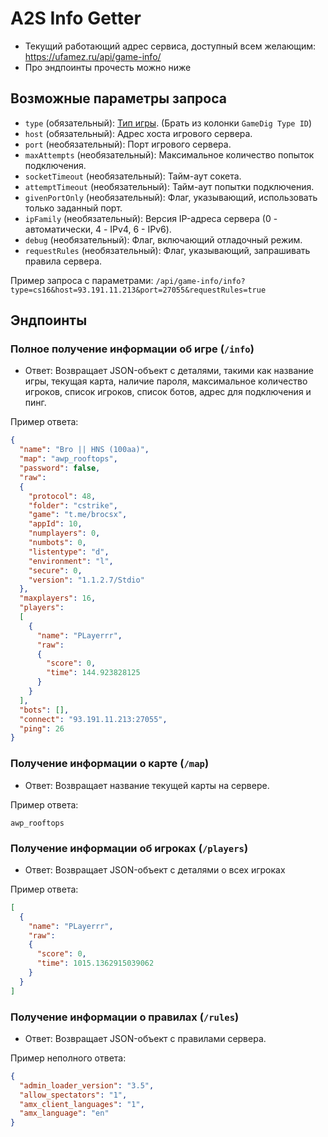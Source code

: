 # A2S Info Getter

- Текущий работающий адрес сервиса, доступный всем желающим: https://ufamez.ru/api/game-info/
- Про эндпоинты прочесть можно ниже

## Возможные параметры запроса

  - `type` (обязательный): [Тип игры](https://github.com/gamedig/node-gamedig/blob/master/GAMES_LIST.md). (Брать из колонки `GameDig Type ID`)
  - `host` (обязательный): Адрес хоста игрового сервера.
  - `port` (необязательный): Порт игрового сервера.
  - `maxAttempts` (необязательный): Максимальное количество попыток подключения.
  - `socketTimeout` (необязательный): Тайм-аут сокета.
  - `attemptTimeout` (необязательный): Тайм-аут попытки подключения.
  - `givenPortOnly` (необязательный): Флаг, указывающий, использовать только заданный порт.
  - `ipFamily` (необязательный): Версия IP-адреса сервера (0 - автоматически, 4 - IPv4, 6 - IPv6).
  - `debug` (необязательный): Флаг, включающий отладочный режим.
  - `requestRules` (необязательный): Флаг, указывающий, запрашивать правила сервера.

Пример запроса с параметрами:
`/api/game-info/info?type=cs16&host=93.191.11.213&port=27055&requestRules=true`

## Эндпоинты

### Полное получение информации об игре (`/info`)

- Ответ: Возвращает JSON-объект с деталями, такими как название игры, текущая карта, наличие пароля, максимальное количество игроков, список игроков, список ботов, адрес для подключения и пинг.

Пример ответа:

```json
{
  "name": "Bro || HNS (100aa)",
  "map": "awp_rooftops",
  "password": false,
  "raw":
  {
    "protocol": 48,
    "folder": "cstrike",
    "game": "t.me/brocsx",
    "appId": 10,
    "numplayers": 0,
    "numbots": 0,
    "listentype": "d",
    "environment": "l",
    "secure": 0,
    "version": "1.1.2.7/Stdio"
  },
  "maxplayers": 16,
  "players":
  [
    {
      "name": "PLayerrr",
      "raw":
      {
        "score": 0,
        "time": 144.923828125
      }
    }
  ],
  "bots": [],
  "connect": "93.191.11.213:27055",
  "ping": 26
}
```

### Получение информации о карте (`/map`)

- Ответ: Возвращает название текущей карты на сервере.

Пример ответа:

```
awp_rooftops
```

### Получение информации об игроках (`/players`)

- Ответ: Возвращает JSON-объект с деталями о всех игроках

Пример ответа:

```json
[
  {
    "name": "PLayerrr",
    "raw":
    {
      "score": 0,
      "time": 1015.1362915039062
    }
  }
]
```

### Получение информации о правилах (`/rules`)

- Ответ: Возвращает JSON-объект с правилами сервера.

Пример неполного ответа:

```json
{
  "admin_loader_version": "3.5",
  "allow_spectators": "1",
  "amx_client_languages": "1",
  "amx_language": "en"
}
```

